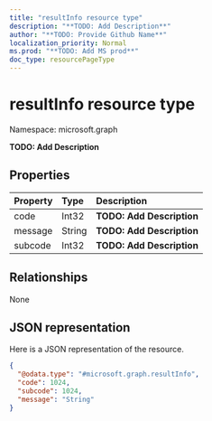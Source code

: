 ```yaml
---
title: "resultInfo resource type"
description: "**TODO: Add Description**"
author: "**TODO: Provide Github Name**"
localization_priority: Normal
ms.prod: "**TODO: Add MS prod**"
doc_type: resourcePageType
---
```


# resultInfo resource type


Namespace: microsoft.graph

**TODO: Add Description**

## Properties
|Property|Type|Description|
|:---|:---|:---|
|code|Int32|**TODO: Add Description**|
|message|String|**TODO: Add Description**|
|subcode|Int32|**TODO: Add Description**|

## Relationships
None

## JSON representation
Here is a JSON representation of the resource.
<!-- {
  "blockType": "resource",
  "@odata.type": "microsoft.graph.resultInfo"
}
-->
``` json
{
  "@odata.type": "#microsoft.graph.resultInfo",
  "code": 1024,
  "subcode": 1024,
  "message": "String"
}
```

